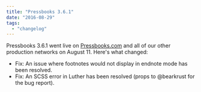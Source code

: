 ```yaml
---
title: "Pressbooks 3.6.1"
date: "2016-08-29"
tags: 
  - "changelog"
---
```


Pressbooks 3.6.1 went live on [Pressbooks.com](https://pressbooks.com/) and all of our other production networks on August 11. Here's what changed:

- Fix: An issue where footnotes would not display in endnote mode has been resolved.
- Fix: An SCSS error in Luther has been resolved (props to @bearkrust for the bug report).
